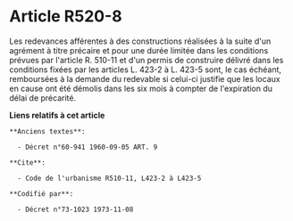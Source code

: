 # Article R520-8

Les redevances afférentes à des constructions réalisées à la suite d'un agrément à titre précaire et pour une durée limitée
dans les conditions prévues par l'article R. 510-11 et d'un permis de construire délivré dans les conditions fixées par les
articles L. 423-2 à L. 423-5 sont, le cas échéant, remboursées à la demande du redevable si celui-ci justifie que les locaux
en cause ont été démolis dans les six mois à compter de l'expiration du délai de précarité.

**Liens relatifs à cet article**

	**Anciens textes**:

	  - Décret n°60-941 1960-09-05 ART. 9

	**Cite**:

	  - Code de l'urbanisme R510-11, L423-2 à L423-5

	**Codifié par**:

	  - Décret n°73-1023 1973-11-08
